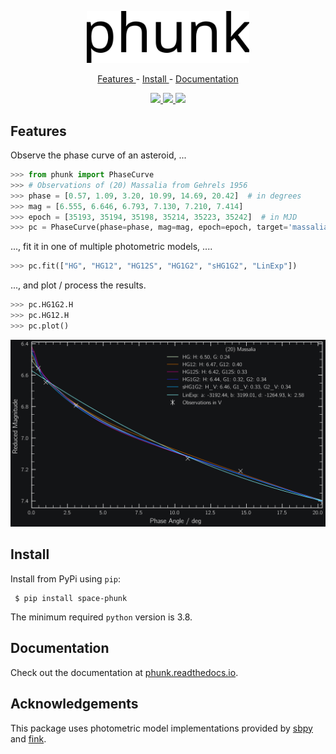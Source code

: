 <p align="center">
  <img width="260" src="https://raw.githubusercontent.com/maxmahlke/phunk/main/docs/gfx/logo_phunk.svg">
</p>

<p align="center">
  <a href="https://github.com/maxmahlke/phunk#features"> Features </a> - <a href="https://github.com/maxmahlke/phunk#install"> Install </a> - <a href="https://github.com/maxmahlke/phunk#documentation"> Documentation </a>
</p>

<div align="center">
  <a href="https://img.shields.io/pypi/pyversions/space-phunk">
    <img src="https://img.shields.io/pypi/pyversions/space-phunk"/>
  </a>
  <a href="https://img.shields.io/pypi/v/space-phunk">
    <img src="https://img.shields.io/pypi/v/space-phunk"/>
  </a>
  <a href="https://readthedocs.org/projects/phunk/badge/?version=latest">
    <img src="https://readthedocs.org/projects/phunk/badge/?version=latest"/>
  </a>
</div>


## Features

Observe the phase curve of an asteroid, ...

``` python
>>> from phunk import PhaseCurve
>>> # Observations of (20) Massalia from Gehrels 1956
>>> phase = [0.57, 1.09, 3.20, 10.99, 14.69, 20.42]  # in degrees
>>> mag = [6.555, 6.646, 6.793, 7.130, 7.210, 7.414]
>>> epoch = [35193, 35194, 35198, 35214, 35223, 35242]  # in MJD
>>> pc = PhaseCurve(phase=phase, mag=mag, epoch=epoch, target='massalia')
```

..., fit it in one of multiple photometric models, ....

``` python
>>> pc.fit(["HG", "HG12", "HG12S", "HG1G2", "sHG1G2", "LinExp"])
```

..., and plot / process the results.

``` python
>>> pc.HG1G2.H
>>> pc.HG12.H
>>> pc.plot()
```

![Massalia](https://raw.githubusercontent.com/maxmahlke/phunk/main/docs/gfx/massalia_all_models_dark.png)

## Install

Install from PyPi using `pip`:

     $ pip install space-phunk

The minimum required `python` version is 3.8.


## Documentation

Check out the documentation at [phunk.readthedocs.io](https://phunk.readthedocs.io/en/latest/).

## Acknowledgements

This package uses photometric model implementations provided by [sbpy](https://sbpy.readthedocs.io/en/stable) and [fink](https://fink-portal.org/).
